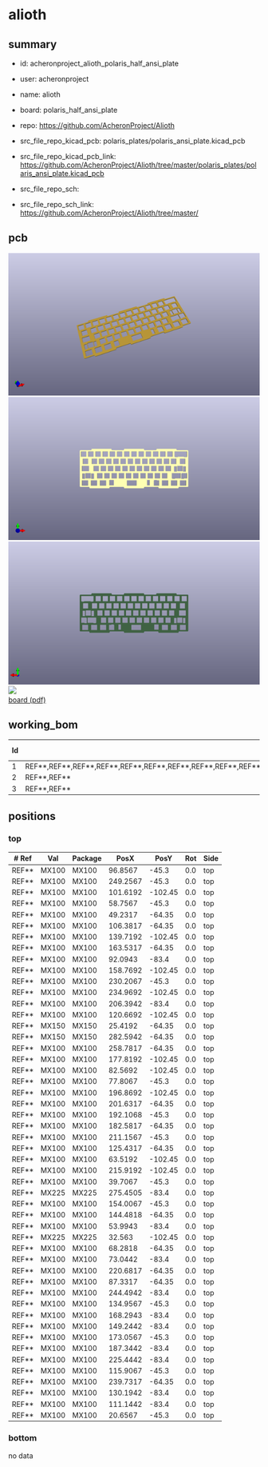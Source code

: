 # alioth
 
## summary 
* id: acheronproject_alioth_polaris_half_ansi_plate
* user: acheronproject
* name: alioth
* board: polaris_half_ansi_plate
* repo: https://github.com/AcheronProject/Alioth
* src_file_repo_kicad_pcb: polaris_plates/polaris_ansi_plate.kicad_pcb
* src_file_repo_kicad_pcb_link: https://github.com/AcheronProject/Alioth/tree/master/polaris_plates/polaris_ansi_plate.kicad_pcb


* src_file_repo_sch: 
* src_file_repo_sch_link: https://github.com/AcheronProject/Alioth/tree/master/


## pcb  
![](working_3d_600.png) 
![](working_3d_front_600.png)  
![](working_3d_back_600.png)  
![](working_600.png)  
[board (pdf)](working.pdf)  

## working_bom
| Id | Designator | Footprint | Quantity | Designation | Supplier and ref |  | None | 
| --- | --- | --- | --- | --- | --- | --- | --- | 
| 1 | REF**,REF**,REF**,REF**,REF**,REF**,REF**,REF**,REF**,REF**,REF**,REF**,REF**,REF**,REF**,REF**,REF**,REF**,REF**,REF**,REF**,REF**,REF**,REF**,REF**,REF**,REF**,REF**,REF**,REF**,REF**,REF**,REF**,REF**,REF**,REF**,REF**,REF**,REF**,REF**,REF**,REF**,REF**,REF**,REF**,REF** | MX100 | 46 | MX100 |  |  | [''] | 
| 2 | REF**,REF** | MX150 | 2 | MX150 |  |  | [''] | 
| 3 | REF**,REF** | MX225 | 2 | MX225 |  |  | [''] | 




## positions
### top
| # Ref | Val | Package | PosX | PosY | Rot | Side | 
| --- | --- | --- | --- | --- | --- | --- | 
| REF** | MX100 | MX100 | 96.8567 | -45.3 | 0.0 | top | 
| REF** | MX100 | MX100 | 249.2567 | -45.3 | 0.0 | top | 
| REF** | MX100 | MX100 | 101.6192 | -102.45 | 0.0 | top | 
| REF** | MX100 | MX100 | 58.7567 | -45.3 | 0.0 | top | 
| REF** | MX100 | MX100 | 49.2317 | -64.35 | 0.0 | top | 
| REF** | MX100 | MX100 | 106.3817 | -64.35 | 0.0 | top | 
| REF** | MX100 | MX100 | 139.7192 | -102.45 | 0.0 | top | 
| REF** | MX100 | MX100 | 163.5317 | -64.35 | 0.0 | top | 
| REF** | MX100 | MX100 | 92.0943 | -83.4 | 0.0 | top | 
| REF** | MX100 | MX100 | 158.7692 | -102.45 | 0.0 | top | 
| REF** | MX100 | MX100 | 230.2067 | -45.3 | 0.0 | top | 
| REF** | MX100 | MX100 | 234.9692 | -102.45 | 0.0 | top | 
| REF** | MX100 | MX100 | 206.3942 | -83.4 | 0.0 | top | 
| REF** | MX100 | MX100 | 120.6692 | -102.45 | 0.0 | top | 
| REF** | MX150 | MX150 | 25.4192 | -64.35 | 0.0 | top | 
| REF** | MX150 | MX150 | 282.5942 | -64.35 | 0.0 | top | 
| REF** | MX100 | MX100 | 258.7817 | -64.35 | 0.0 | top | 
| REF** | MX100 | MX100 | 177.8192 | -102.45 | 0.0 | top | 
| REF** | MX100 | MX100 | 82.5692 | -102.45 | 0.0 | top | 
| REF** | MX100 | MX100 | 77.8067 | -45.3 | 0.0 | top | 
| REF** | MX100 | MX100 | 196.8692 | -102.45 | 0.0 | top | 
| REF** | MX100 | MX100 | 201.6317 | -64.35 | 0.0 | top | 
| REF** | MX100 | MX100 | 192.1068 | -45.3 | 0.0 | top | 
| REF** | MX100 | MX100 | 182.5817 | -64.35 | 0.0 | top | 
| REF** | MX100 | MX100 | 211.1567 | -45.3 | 0.0 | top | 
| REF** | MX100 | MX100 | 125.4317 | -64.35 | 0.0 | top | 
| REF** | MX100 | MX100 | 63.5192 | -102.45 | 0.0 | top | 
| REF** | MX100 | MX100 | 215.9192 | -102.45 | 0.0 | top | 
| REF** | MX100 | MX100 | 39.7067 | -45.3 | 0.0 | top | 
| REF** | MX225 | MX225 | 275.4505 | -83.4 | 0.0 | top | 
| REF** | MX100 | MX100 | 154.0067 | -45.3 | 0.0 | top | 
| REF** | MX100 | MX100 | 144.4818 | -64.35 | 0.0 | top | 
| REF** | MX100 | MX100 | 53.9943 | -83.4 | 0.0 | top | 
| REF** | MX225 | MX225 | 32.563 | -102.45 | 0.0 | top | 
| REF** | MX100 | MX100 | 68.2818 | -64.35 | 0.0 | top | 
| REF** | MX100 | MX100 | 73.0442 | -83.4 | 0.0 | top | 
| REF** | MX100 | MX100 | 220.6817 | -64.35 | 0.0 | top | 
| REF** | MX100 | MX100 | 87.3317 | -64.35 | 0.0 | top | 
| REF** | MX100 | MX100 | 244.4942 | -83.4 | 0.0 | top | 
| REF** | MX100 | MX100 | 134.9567 | -45.3 | 0.0 | top | 
| REF** | MX100 | MX100 | 168.2943 | -83.4 | 0.0 | top | 
| REF** | MX100 | MX100 | 149.2442 | -83.4 | 0.0 | top | 
| REF** | MX100 | MX100 | 173.0567 | -45.3 | 0.0 | top | 
| REF** | MX100 | MX100 | 187.3442 | -83.4 | 0.0 | top | 
| REF** | MX100 | MX100 | 225.4442 | -83.4 | 0.0 | top | 
| REF** | MX100 | MX100 | 115.9067 | -45.3 | 0.0 | top | 
| REF** | MX100 | MX100 | 239.7317 | -64.35 | 0.0 | top | 
| REF** | MX100 | MX100 | 130.1942 | -83.4 | 0.0 | top | 
| REF** | MX100 | MX100 | 111.1442 | -83.4 | 0.0 | top | 
| REF** | MX100 | MX100 | 20.6567 | -45.3 | 0.0 | top | 

### bottom
no data
